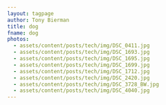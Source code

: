 ```yaml
---
layout: tagpage
author: Tony Bierman
title: dog
fname: dog
photos:
  - assets/content/posts/tech/img/DSC_0411.jpg
  - assets/content/posts/tech/img/DSC_1693.jpg
  - assets/content/posts/tech/img/DSC_1695.jpg
  - assets/content/posts/tech/img/DSC_1699.jpg
  - assets/content/posts/tech/img/DSC_1712.jpg
  - assets/content/posts/tech/img/DSC_2420.jpg
  - assets/content/posts/tech/img/DSC_3728_BW.jpg
  - assets/content/posts/tech/img/DSC_4040.jpg
---
```

